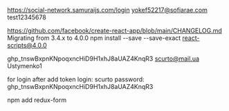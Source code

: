 https://social-network.samuraijs.com/login
yokef52217@sofiarae.com
test12345678

https://github.com/facebook/create-react-app/blob/main/CHANGELOG.md
Migrating from 3.4.x to 4.0.0
npm install --save --save-exact react-scripts@4.0.0

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
scurto@mail.ua
Ustymenko1

for login after add token
login: scurto
password: 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

npm add redux-form
